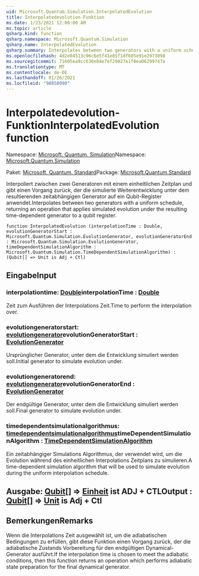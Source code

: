 ```yaml
---
uid: Microsoft.Quantum.Simulation.InterpolatedEvolution
title: Interpolatedevolution-Funktion
ms.date: 1/23/2021 12:00:00 AM
ms.topic: article
qsharp.kind: function
qsharp.namespace: Microsoft.Quantum.Simulation
qsharp.name: InterpolatedEvolution
qsharp.summary: Interpolates between two generators with a uniform schedule, returning an operation that applies simulated evolution under the resulting time-dependent generator to a qubit register.
ms.openlocfilehash: 4d2e04513c96c6e5f41e85f1df685e91e2973098
ms.sourcegitcommit: 71605ea9cc630e84e7ef29027e1f0ea06299747e
ms.translationtype: MT
ms.contentlocale: de-DE
ms.lasthandoff: 01/26/2021
ms.locfileid: "98858090"
---
```

# <a name="interpolatedevolution-function"></a><span data-ttu-id="d3d60-102">Interpolatedevolution-Funktion</span><span class="sxs-lookup"><span data-stu-id="d3d60-102">InterpolatedEvolution function</span></span>

<span data-ttu-id="d3d60-103">Namespace: [Microsoft. Quantum. Simulation](xref:Microsoft.Quantum.Simulation)</span><span class="sxs-lookup"><span data-stu-id="d3d60-103">Namespace: [Microsoft.Quantum.Simulation](xref:Microsoft.Quantum.Simulation)</span></span>

<span data-ttu-id="d3d60-104">Paket: [Microsoft. Quantum. Standard](https://nuget.org/packages/Microsoft.Quantum.Standard)</span><span class="sxs-lookup"><span data-stu-id="d3d60-104">Package: [Microsoft.Quantum.Standard](https://nuget.org/packages/Microsoft.Quantum.Standard)</span></span>


<span data-ttu-id="d3d60-105">Interpoliert zwischen zwei Generatoren mit einem einheitlichen Zeitplan und gibt einen Vorgang zurück, der die simulierte Weiterentwicklung unter dem resultierenden zeitabhängigen Generator auf ein Qubit-Register anwendet.</span><span class="sxs-lookup"><span data-stu-id="d3d60-105">Interpolates between two generators with a uniform schedule, returning an operation that applies simulated evolution under the resulting time-dependent generator to a qubit register.</span></span>

```qsharp
function InterpolatedEvolution (interpolationTime : Double, evolutionGeneratorStart : Microsoft.Quantum.Simulation.EvolutionGenerator, evolutionGeneratorEnd : Microsoft.Quantum.Simulation.EvolutionGenerator, timeDependentSimulationAlgorithm : Microsoft.Quantum.Simulation.TimeDependentSimulationAlgorithm) : (Qubit[] => Unit is Adj + Ctl)
```


## <a name="input"></a><span data-ttu-id="d3d60-106">Eingabe</span><span class="sxs-lookup"><span data-stu-id="d3d60-106">Input</span></span>

### <a name="interpolationtime--double"></a><span data-ttu-id="d3d60-107">interpolationtime: [Double](xref:microsoft.quantum.lang-ref.double)</span><span class="sxs-lookup"><span data-stu-id="d3d60-107">interpolationTime : [Double](xref:microsoft.quantum.lang-ref.double)</span></span>

<span data-ttu-id="d3d60-108">Zeit zum Ausführen der Interpolations Zeit.</span><span class="sxs-lookup"><span data-stu-id="d3d60-108">Time to perform the interpolation over.</span></span>


### <a name="evolutiongeneratorstart--evolutiongenerator"></a><span data-ttu-id="d3d60-109">evolutiongeneratorstart: [evolutiongenerator](xref:Microsoft.Quantum.Simulation.EvolutionGenerator)</span><span class="sxs-lookup"><span data-stu-id="d3d60-109">evolutionGeneratorStart : [EvolutionGenerator](xref:Microsoft.Quantum.Simulation.EvolutionGenerator)</span></span>

<span data-ttu-id="d3d60-110">Ursprünglicher Generator, unter dem die Entwicklung simuliert werden soll.</span><span class="sxs-lookup"><span data-stu-id="d3d60-110">Initial generator to simulate evolution under.</span></span>


### <a name="evolutiongeneratorend--evolutiongenerator"></a><span data-ttu-id="d3d60-111">evolutiongeneratorend: [evolutiongenerator](xref:Microsoft.Quantum.Simulation.EvolutionGenerator)</span><span class="sxs-lookup"><span data-stu-id="d3d60-111">evolutionGeneratorEnd : [EvolutionGenerator](xref:Microsoft.Quantum.Simulation.EvolutionGenerator)</span></span>

<span data-ttu-id="d3d60-112">Der endgültige Generator, unter dem die Entwicklung simuliert werden soll.</span><span class="sxs-lookup"><span data-stu-id="d3d60-112">Final generator to simulate evolution under.</span></span>


### <a name="timedependentsimulationalgorithm--timedependentsimulationalgorithm"></a><span data-ttu-id="d3d60-113">timedependentsimulationalgorithmus: [timedependentsimulationalgorithmus](xref:Microsoft.Quantum.Simulation.TimeDependentSimulationAlgorithm)</span><span class="sxs-lookup"><span data-stu-id="d3d60-113">timeDependentSimulationAlgorithm : [TimeDependentSimulationAlgorithm](xref:Microsoft.Quantum.Simulation.TimeDependentSimulationAlgorithm)</span></span>

<span data-ttu-id="d3d60-114">Ein zeitabhängiger Simulations Algorithmus, der verwendet wird, um die Evolution während des einheitlichen Interpolations Zeitplans zu simulieren.</span><span class="sxs-lookup"><span data-stu-id="d3d60-114">A time-dependent simulation algorithm that will be used to simulate evolution during the uniform interpolation schedule.</span></span>



## <a name="output--qubit--unit--is-adj--ctl"></a><span data-ttu-id="d3d60-115">Ausgabe: [Qubit](xref:microsoft.quantum.lang-ref.qubit)[] => [Einheit](xref:microsoft.quantum.lang-ref.unit)  ist ADJ + CTL</span><span class="sxs-lookup"><span data-stu-id="d3d60-115">Output : [Qubit](xref:microsoft.quantum.lang-ref.qubit)[] => [Unit](xref:microsoft.quantum.lang-ref.unit)  is Adj + Ctl</span></span>



## <a name="remarks"></a><span data-ttu-id="d3d60-116">Bemerkungen</span><span class="sxs-lookup"><span data-stu-id="d3d60-116">Remarks</span></span>

<span data-ttu-id="d3d60-117">Wenn die Interpolations Zeit ausgewählt ist, um die adiabatischen Bedingungen zu erfüllen, gibt diese Funktion einen Vorgang zurück, der die adiabatische Zustands Vorbereitung für den endgültigen Dynamical-Generator ausführt.</span><span class="sxs-lookup"><span data-stu-id="d3d60-117">If the interpolation time is chosen to meet the adiabatic conditions, then this function returns an operation which performs adiabatic state preparation for the final dynamical generator.</span></span>